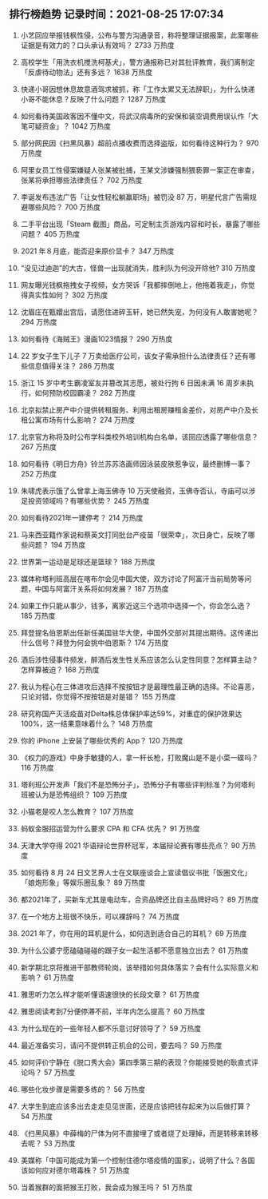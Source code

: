 
## 排行榜趋势 记录时间：2021-08-25 17:07:34
  
  1. 小艺回应举报钱枫性侵，公布与警方沟通录音，称将整理证据报案，此案哪些证据是有效力的？口头承认有效吗？ 2733 万热度
    
  2. 高校学生「用洗衣机搅洗柯基犬」，警方通报称已对其批评教育，我们离制定「反虐待动物法」还有多远？ 1638 万热度
    
  3. 快递小哥因想休息故意酒驾求被抓，称「工作太累又无法辞职」，为什么快递小哥不能休息？反映了什么问题？ 1287 万热度
    
  4. 如何看待美国政客因不懂中文，将武汉病毒所的安保和装空调费用误认作「大笔可疑资金」？ 1042 万热度
    
  5. 部分网民因《扫黑风暴》超前点播收费而选择盗版，如何看待这种行为？ 970 万热度
    
  6. 阿里女员工性侵案嫌疑人张某被批捕，王某文涉嫌强制猥亵罪一案正在审查，张某将承担哪些法律责任？ 702 万热度
    
  7. 李诞发布违法广告「让女性轻松躺赢职场」被罚没 87 万，明星代言广告需规避哪些风险？ 700 万热度
    
  8. 二手平台出现「Steam 截图」商品，可定制主页游戏内容和时长，暴露了哪些问题？ 405 万热度
    
  9. 2021 年８月底，能否迎来原价显卡？ 347 万热度
    
  10. “没见过迪迦”的大古，怪兽一出现就消失，胜利队为何没开除他? 310 万热度
    
  11. 网友曝光钱枫拖拽女子视频，女方哭诉「我都摔倒地上，他拖着我走」，你觉得真实性如何？ 302 万热度
    
  12. 沈眉庄在甄嬛出宫后，请愿住进碎玉轩，她已然失宠，为何没有人敢害她呢？ 294 万热度
    
  13. 如何看待《海贼王》漫画1023情报？ 290 万热度
    
  14. 22 岁女子生下儿子 7 万卖给医疗公司，该女子需承担什么法律责任？还有哪些信息值得关注？ 286 万热度
    
  15. 浙江 15 岁中考生霸凌室友并篡改其志愿，被处行拘 6 日因未满 16 周岁未执行，如何预防校园霸凌？ 282 万热度
    
  16. 北京拟禁止房产中介提供转租服务、利用出租房赚租金差价，对房产中介及长租公寓市场有什么影响？ 274 万热度
    
  17. 北京官方称将及时公布学科类校外培训机构白名单，该回应透露了哪些信息？ 267 万热度
    
  18. 如何看待《明日方舟》铃兰苏苏洛画师因泳装皮肤惹争议，最终删博一事？ 252 万热度
    
  19. 朱啸虎表示饿了么曾拿上海玉佛寺 10 万天使融资，玉佛寺否认，寺庙可以涉足投资领域吗？有哪些优势？ 245 万热度
    
  20. 如何看待2021年一建停考？ 214 万热度
    
  21. 马来西亚籍作家说和蔡英文打同批台产疫苗「很荣幸」，次日身亡，反映了哪些问题？ 194 万热度
    
  22. 世界第一运动是足球还是篮球？ 188 万热度
    
  23. 媒体称塔利班高层在喀布尔会见中国大使，双方讨论了阿富汗当前局势等问题，中国与阿富汗关系将如何发展？ 187 万热度
    
  24. 如果工作只能从事少，钱多，离家近这三个选项中选择一个，你会怎么选？ 185 万热度
    
  25. 拜登提名伯恩斯出任新任美国驻华大使，中国外交部对其提出期待。这传递出什么信号？拜登为何会挑中伯恩斯？ 174 万热度
    
  26. 酒后涉性侵事件频发，醉酒后发生性关系应该怎么认定性同意？怎样算主动？怎样算被迫？ 168 万热度
    
  27. 我认为程心在三体进攻后选择不按按钮才是最理性最正确的选择。不论喜恶，只论对错，你觉得不按按钮是对是错？ 155 万热度
    
  28. 研究称国产灭活疫苗对Delta株总体保护率达59%，对重症的保护效果达100%，这一结果意味着什么？ 148 万热度
    
  29. 你的 iPhone 上安装了哪些优秀的 App？ 120 万热度
    
  30. 《权力的游戏》中身手敏捷的人，拿一杆长枪，打败魔山是不是小菜一碟吗？ 116 万热度
    
  31. 塔利班公开发声「我们不是恐怖分子」，恐怖分子有哪些评判标准？为何塔利班被认为是恐怖组织？ 109 万热度
    
  32. 小猫老是咬人怎么教育？ 107 万热度
    
  33. 蚂蚁金服招运营为什么要求 CPA 和 CFA 优先？ 91 万热度
    
  34. 天津大学夺得 2021 华语辩论世界杯冠军，本届辩论赛有哪些亮点？ 90 万热度
    
  35. 如何看待 8 月 24 日文艺界人士在文联座谈会上宣读倡议书批「饭圈文化」「娘炮形象」等娱乐圈乱象？ 89 万热度
    
  36. 都2021年了，买新车尤其是电动车，合资品牌还比自主品牌好吗？ 89 万热度
    
  37. 在一个地方上班很不快乐，可以裸辞吗？ 74 万热度
    
  38. 2021 年了，你在用的耳机是什么，如何选到适合自己的耳机？ 69 万热度
    
  39. 为什么公婆宁愿磕磕碰碰的跟子女一起生活都不愿意独立出去？ 61 万热度
    
  40. 新学期北京将推进干部教师轮岗，该举措如何具体落实？会有什么实际意义和影响？ 61 万热度
    
  41. 雅思听力怎么样才能听懂语速很快的长段文章？ 61 万热度
    
  42. 雅思阅读考到7分便停滞不前，半年内怎么提高？ 60 万热度
    
  43. 为什么现在的一些年轻人都不乐意讨好领导了？ 59 万热度
    
  44. 最近准备实习，请问不提供转正机会的公司，要去吗？ 59 万热度
    
  45. 如何评价宁静在《脱口秀大会》第四季第三期的表现？你能接受她的耿直式评论吗？ 57 万热度
    
  46. 哪些化妆步骤是需要多练的？ 56 万热度
    
  47. 大学生到底应该多出去走走见见世面，还是应该把钱存起来为以后做打算？ 54 万热度
    
  48. 《扫黑风暴》中薛梅的尸体为何不直接埋了或者烧了处理掉，而是转移来转移去呢？ 53 万热度
    
  49. 美媒称「中国可能成为第一个控制住德尔塔疫情的国家」，说明了什么？各国该如何应对德尔塔毒株？ 51 万热度
    
  50. 当着猴群的面把猴王打败，我会成为猴王吗？ 51 万热度
    